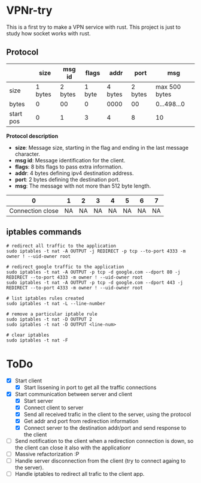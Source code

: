# VPNr-try

This is a first try to make a VPN service with rust. This project is just to study how socket works with rust.

## Protocol

|           | size    | msg id  | flags  | addr    | port    | msg           |
|-----------|---------|---------|--------|---------|---------|---------------|
| size      | 1 bytes | 2 bytes | 1 byte | 4 bytes | 2 bytes | max 500 bytes |
| bytes     | 0       | 00      | 0      | 0000    | 00      | 0...498...0   |
| start pos | 0       | 1       | 3      | 4       | 8       | 10            |

**Protocol description**

- **size**: Message size, starting in the flag and ending in the last message character.
- **msg id**: Message identification for the client.
- **flags**: 8 bits flags to pass extra information.
- **addr**: 4 bytes defining ipv4 destination address.
- **port**: 2 bytes defining the destination port.
- **msg**: The message with not more than 512 byte length.

| 0                | 1  | 2  | 3  | 4  | 5  | 6  | 7  |
|------------------|----|----|----|----|----|----|----|
| Connection close | NA | NA | NA | NA | NA | NA | NA |

## iptables commands

```
# redirect all traffic to the application
sudo iptables -t nat -A OUTPUT -j REDIRECT -p tcp --to-port 4333 -m owner ! --uid-owner root

# redirect google traffic to the application
sudo iptables -t nat -A OUTPUT -p tcp -d google.com --dport 80 -j REDIRECT --to-port 4333 -m owner ! --uid-owner root 
sudo iptables -t nat -A OUTPUT -p tcp -d google.com --dport 443 -j REDIRECT --to-port 4333 -m owner ! --uid-owner root 

# list iptables rules created
sudo iptables -t nat -L --line-number

# remove a particular iptable rule
sudo iptables -t nat -D OUTPUT 2
sudo iptables -t nat -D OUTPUT <line-num>

# clear iptables
sudo iptables -t nat -F
```
# ToDo

- [x] Start client
    - [x] Start lissening in port to get all the traffic connections
- [x] Start communication between server and client
    - [x] Start server
    - [x] Connect client to server
    - [x] Send all received trafic in the client to the server, using the protocol
    - [x] Get addr and port from redirection information
    - [x] Connect server to the destination addr/port and send response to the client
- [ ] Send notification to the client when a redirection connection is down, so the client can close it also with the applicationr
- [ ] Massive refactorization :P
- [ ] Handle server disconnection from the client (try to connect againg to the server).
- [ ] Handle iptables to redirect all trafic to the client app.
